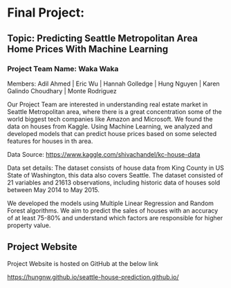 # Final Project:

## Topic: Predicting Seattle Metropolitan Area Home Prices With Machine Learning

### Project Team Name: Waka Waka
Members: Adil Ahmed | Eric Wu | Hannah Golledge | Hung Nguyen | Karen Galindo Choudhary | Monte Rodriguez 

Our Project Team are interested in understanding real estate market in Seattle Metropolitan area, where there is a great concentration some of the world biggest tech companies like Amazon and Microsoft. We found the data on houses from Kaggle. Using Machine Learning, we analyzed and developed models that can predict house prices based on some selected features for houses in th area.

Data Source: https://www.kaggle.com/shivachandel/kc-house-data

Data set details: The dataset consists of house data from King County in US State of Washington, this data also covers Seattle. The dataset consisted of 21 variables and 21613 observations, including historic data of houses sold between May 2014 to May 2015.

We developed the models using Multiple Linear Regression and Random Forest algorithms. 
We aim to predict the sales of houses with an accuracy of at least 75-80% and understand which factors are responsible for higher property value.

## Project Website

Project Website is hosted on GitHub at the below link

https://hungnw.github.io/seattle-house-prediction.github.io/
